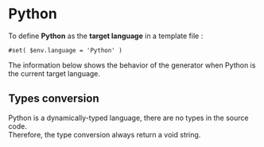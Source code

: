 # Python

To define **Python** as the **target language** in a template file :

```text
#set( $env.language = 'Python' )
```

The information below shows the behavior of the generator when Python is the current target language.  


## Types conversion 

Python is a dynamically-typed language, there are no types in the source code.   
Therefore, the type conversion always return a void string.


